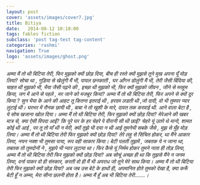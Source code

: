```yaml
---
layout: post
cover: 'assets/images/cover7.jpg'
title: Bitiya
date:   2014-08-12 10:18:00
tags: fables fiction
subclass: 'post tag-test tag-content'
categories: 'rashmi'
navigation: True
logo: 'assets/images/ghost.png'
---
```


<i>
अम्मा मैं तो थी बिटिया तेरी,  
फिर मुझको क्यों छोड़ दिया,  
बीच ही रस्ते क्यों मुझसे तूने  
मुख अपना यूँ मोड़ लिया?  
</i>

<i>
सोचा था ,  
गुड़िया से खेलुंगी मैं भी,  
पायल छनकाती ,  
घर आँगन डोलुंगी मैं भी,  
तेरी जैसी बिंदिया की,  
चाहत थी मुझको भी,  
भैया जैसी पढ़ने की ,  
इच्छा थी मुझको भी,  
फिर क्यों मुझको जीवन ,  
जीने से मरहूम किया,  
जग में आने से पहले ,  
मर जाने को मजबूर किया?  
</i>

<i>
अम्मा मैं तो थी बिटिया तेरी,  
फिर अपने से क्यों दूर किया ?  
</i>

<i>
सुन भैया के आने की आहट  
तू कितना इतराई थी ,  
हरदम लडती थी ,जो दादी,  
वो भी तुमपर प्यार लुटाई थी।  
घरभर में रौनक छायी थी ,  
बाबा ने तो खुशी के मारे,  
दावत तक करवाई थी.  
आने वाला बेटा है ,  
ये सोच खजाना खोल दिया।  
अम्मा मैं तो थी बिटिया तेरी,  
फिर मुझको क्यों छोड़ दिया?  
</i>

<i>
मेरेआने की खबर मात्र से,  
क्या ऐसी विपदा आई?  
कि पूरे घर के हर चेहरे पे   
वीरानी सी थी छाई?  
चेहरे यूं उतरे थे मानो,  
शामत कोई थी आई ,  
पर तू तो माँ थी न मेरी,  
क्यों  तुझे भी दया न थी आई  
तुमनेभी सबके जैसे ,  
मुझ से मुँह मोड़ लिया।  
</i>

<i>
अम्मा मैं तो थी बिटिया तेरी  
फिर मुझको क्यों छोड़ दिया?  
</i>

<i>
तेरे लहु से सिंचित होकर,  
था  मैंने आकार लिया,  
नयन नक्श भी तुमसा पाया,  
रूप वही साकार किया।  
बेटी पलती तुझमें ,  
जबतक ये न जाना था,  
तबतक  तो तुमदोनों ने ,  
मुझपे भी प्यार लुटाया था।  
फिर कैसे यूं निर्मम होकर  
तुमने नाता ही तोड़ लिया,  
</i>

<i>
अम्मा मैं तो थी बिटिया तेरी  
फिर मुझको क्यों छोड़ दिया?  
</i>

<i>
अब सोचूं अच्छा ही था कि  
तुझसे मैंने न जनम लिया,  
वर्ना पाकर वो ही संस्कार,  
करती वो ही मैं भी अपराध  
जो तूने मेरे साथ किया।  
</i>

<i>
अम्मा मैं तो थी बिटिया तेरी  
फिर मुझको क्यों छोड़ दिया?  
</i>

<i>
अब जब उस बेटे के हाथों ही,  
अपमानित होते तुमको देखा है,  
क्या करूँ बेटी हूँ न अम्मा,  
मेरा सीना छलनी होता है।  
अम्मा मैं हूँ अब भी बिटिया तेरी.......।  
</i>
